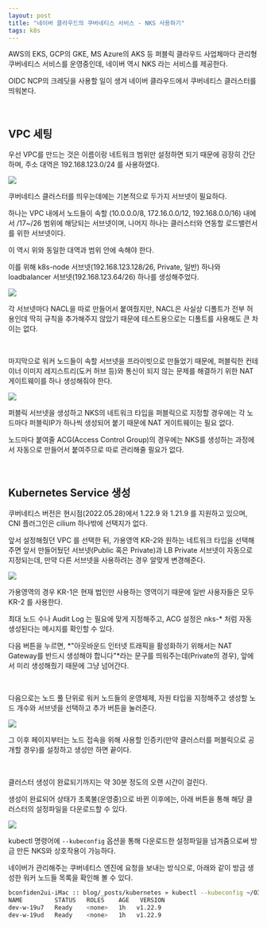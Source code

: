 ```yaml
---
layout: post
title: "네이버 클라우드의 쿠버네티스 서비스 - NKS 사용하기"
tags: k8s
---
```


AWS의 EKS, GCP의 GKE, MS Azure의 AKS 등 퍼블릭 클라우드 사업체마다 관리형 쿠버네티스 서비스를 운영중인데, 네이버 역시 NKS 라는 서비스를 제공한다.

OIDC NCP의 크레딧을 사용할 일이 생겨 네이버 클라우드에서 쿠버네티스 클러스터를 띄워본다.

<br>

## VPC 세팅

우선 VPC를 만드는 것은 이름이랑 네트워크 범위만 설정하면 되기 때문에 굉장히 간단하며, 주소 대역은 192.168.123.0/24 를 사용하였다.

<img src="https://user-images.githubusercontent.com/58922834/215728477-c29c70a6-d062-4761-96c1-f9c949b2704c.png">

<br>

쿠버네티스 클러스터를 띄우는데에는 기본적으로 두가지 서브넷이 필요하다.

하나는 VPC 내에서 노드들이 속할 (10.0.0.0/8, 172.16.0.0/12, 192.168.0.0/16) 내에서 /17~/26 범위에 해당되는 서브넷이며, 나머지 하나는 클러스터와 연동할 로드밸런서를 위한 서브넷이다.

이 역시 위와 동일한 대역과 범위 안에 속해야 한다.

이를 위해 k8s-node 서브넷(192.168.123.128/26, Private, 일반) 하나와 loadbalancer 서브넷(192.168.123.64/26) 하나를 생성해주었다.

<img src="https://user-images.githubusercontent.com/58922834/215728526-e0ddfe87-1dae-4ebf-98c8-4b88f62a45f6.png">

각 서브넷마다 NACL을 따로 만들어서 붙여줬지만, NACL은 사실상 디폴트가 전부 허용인데 딱히 규칙을 추가해주지 않았기 때문에 테스트용으로는 디폴트를 사용해도 큰 차이는 없다.

<br>

마지막으로 워커 노드들이 속할 서브넷을 프라이빗으로 만들었기 때문에, 퍼블릭한 컨테이너 이미지 레지스트리(도커 허브 등)와 통신이 되지 않는 문제를 해결하기 위한 NAT 게이트웨이를 하나 생성해줘야 한다.

<img src="https://user-images.githubusercontent.com/58922834/215728592-fdb105f4-cf20-477d-81e0-e219a44c761d.png">

퍼블릭 서브넷을 생성하고 NKS의 네트워크 타입을 퍼블릭으로 지정할 경우에는 각 노드마다 퍼블릭IP가 하나씩 생성되어 붙기 때문에 NAT 게이트웨이는 필요 없다.

노드마다 붙여줄 ACG(Access Control Group)의 경우에는 NKS를 생성하는 과정에서 자동으로 만들어서 붙여주므로 따로 관리해줄 필요가 없다.

<br>

## Kubernetes Service 생성

쿠버네티스 버전은 현시점(2022.05.28)에서 1.22.9 와 1.21.9 를 지원하고 있으며, CNI 플러그인은 cilium 하나밖에 선택지가 없다.

앞서 설정해줬던 VPC 를 선택한 뒤, 가용영역 KR-2와 원하는 네트워크 타입을 선택해주면 앞서 만들어뒀던 서브넷(Public 혹은 Private)과 LB Private 서브넷이 자동으로 지정되는데, 만약 다른 서브넷을 사용하려는 경우 알맞게 변경해준다.

<img src="https://user-images.githubusercontent.com/58922834/215728640-f68affb9-64f1-4874-ae98-691e99824cc7.png">

가용영역의 경우 KR-1은 현재 법인만 사용하는 영역이기 때문에 일반 사용자들은 모두 KR-2 를 사용한다.

최대 노드 수나 Audit Log 는 필요에 맞게 지정해주고, ACG 설정은 nks-* 처럼 자동 생성된다는 메시지를 확인할 수 있다.

다음 버튼을 누르면, *"아웃바운드 인터넷 트래픽을 활성화하기 위해서는 NAT Gateway를 반드시 생성해야 합니다"*라는 문구를 띄워주는데(Private의 경우), 앞에서 미리 생성해줬기 때문에 그냥 넘어간다.

<br>

다음으로는 노드 풀 단위로 워커 노드들의 운영체제, 자원 타입을 지정해주고 생성할 노드 개수와 서브넷을 선택하고 추가 버튼을 눌러준다.

<img src="https://user-images.githubusercontent.com/58922834/215728676-91d7516c-65d1-4b8f-adc2-c98d4d69b287.png">

그 이후 페이지부터는 노드 접속을 위해 사용할 인증키(만약 클러스터를 퍼블릭으로 공개할 경우)를 설정하고 생성만 하면 끝이다.

<br>

클러스터 생성이 완료되기까지는 약 30분 정도의 오랜 시간이 걸린다.

생성이 완료되어 상태가 초록불(운영중)으로 바뀐 이후에는, 아래 버튼을 통해 해당 클러스터의 설정파일을 다운로드할 수 있다.

<img src="https://user-images.githubusercontent.com/58922834/215728763-6681cb09-f63a-4e7c-935a-dc42ac7c8759.png">

kubectl 명령어에 ```--kubeconfig``` 옵션을 통해 다운로드한 설정파일을 넘겨줌으로써 방금 만든 NKS와 상호작용이 가능하다.

네이버가 관리해주는 쿠버네티스 엔진에 요청을 보내는 방식으로, 아래와 같이 방금 생성한 워커 노드들 목록을 확인해 볼 수 있다.

```bash
bconfiden2ui-iMac :: blog/_posts/kubernetes » kubectl --kubeconfig ~/OIDC/config get nodes
NAME         STATUS   ROLES    AGE   VERSION
dev-w-19u7   Ready    <none>   1h   v1.22.9
dev-w-19ud   Ready    <none>   1h   v1.22.9
```